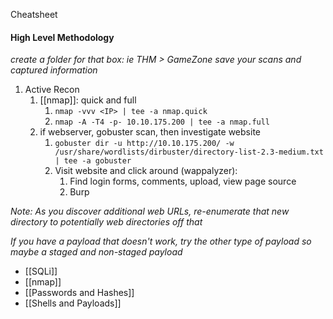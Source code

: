 Cheatsheet
#### High Level Methodology
*create a folder for that box: ie THM > GameZone*
*save your scans and captured information*
1. Active Recon
	1. [[nmap]]: quick and full 
		1. `nmap -vvv <IP> | tee -a nmap.quick`
		 2. `nmap -A -T4 -p- 10.10.175.200 | tee -a nmap.full`
	1. if webserver, gobuster scan, then investigate website
		1. `gobuster dir -u http://10.10.175.200/ -w /usr/share/wordlists/dirbuster/directory-list-2.3-medium.txt | tee -a gobuster`
		2. Visit website and click around (wappalyzer):
			1. Find login forms, comments, upload, view page source
			2. Burp

*Note: As you discover additional web URLs, re-enumerate that new directory to potentially web directories off that*

*If you have a payload that doesn't work, try the other type of payload so maybe a staged and non-staged payload*

- [[SQLi]]
- [[nmap]]
- [[Passwords and Hashes]]
- [[Shells and Payloads]]
